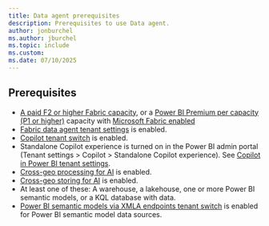 ```yaml
---
title: Data agent prerequisites
description: Prerequisites to use Data agent.
author: jonburchel
ms.author: jburchel
ms.topic: include
ms.custom:
ms.date: 07/10/2025
---
```


## Prerequisites

- [A paid F2 or higher Fabric capacity](../../enterprise/fabric-features.md#features-parity-list), or a [Power BI Premium per capacity (P1 or higher)](../../enterprise/licenses.md#workspace) capacity with [Microsoft Fabric enabled](../../admin/fabric-switch.md)
- [Fabric data agent tenant settings](../data-agent-tenant-settings.md) is enabled.
- [Copilot tenant switch](../data-agent-tenant-settings.md) is enabled.
- Standalone Copilot experience is turned on in the Power BI admin portal (Tenant settings > Copilot > Standalone Copilot experience). See [Copilot in Power BI tenant settings](../../admin/service-admin-portal-copilot.md).
- [Cross-geo processing for AI](../data-agent-tenant-settings.md) is enabled.
- [Cross-geo storing for AI](../data-agent-tenant-settings.md) is enabled.
- At least one of these: A warehouse, a lakehouse, one or more Power BI semantic models, or a KQL database with data.
- [Power BI semantic models via XMLA endpoints tenant switch](../data-agent-tenant-settings.md) is enabled for Power BI semantic model data sources.

